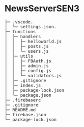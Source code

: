 # NewsServerSEN3

<pre>
├─ .vscode.       
│  └─ settings.json.      
├─ functions
│  ├─ handlers
│  │  ├─ helloworld.js
│  │  ├─ posts.js
│  │  └─ users.js
│  ├─ utils
│  │  ├─ FBAuth.js
│  │  ├─ admin.js
│  │  ├─ config.js
│  │  └─ validators.js
│  ├─ .gitignore
│  ├─ index.js
│  ├─ package-lock.json
│  └─ package.json
├─ .firebaserc
├─ .gitignore
├─ README.md
├─ firebase.json
└─ package-lock.json
</pre>
